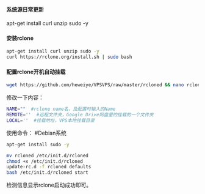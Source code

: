 #### 系统源日常更新
apt-get install curl unzip sudo -y

#### 安装rclone
``` bash
apt-get install curl unzip sudo -y
curl https://rclone.org/install.sh | sudo bash
```
#### 配置rclone开机自动挂载
``` bash
wget https://github.com/heweiye/VPSVPS/raw/master/rcloned && nano rcloned
```
修改一下内容：
``` bash
NAME=""  #rclone name名，及配置时输入的Name
REMOTE=''  #远程文件夹，Google Drive网盘里的挂载的一个文件夹
LOCAL=''  #挂载地址，VPS本地挂载目录
```
使用命令：
#Debian系统
``` bash
apt-get install sudo -y
```
``` bash
mv rcloned /etc/init.d/rcloned
chmod +x /etc/init.d/rcloned
update-rc.d -f rcloned defaults
bash /etc/init.d/rcloned start
```
检测信息显示rclone启动成功即可。
